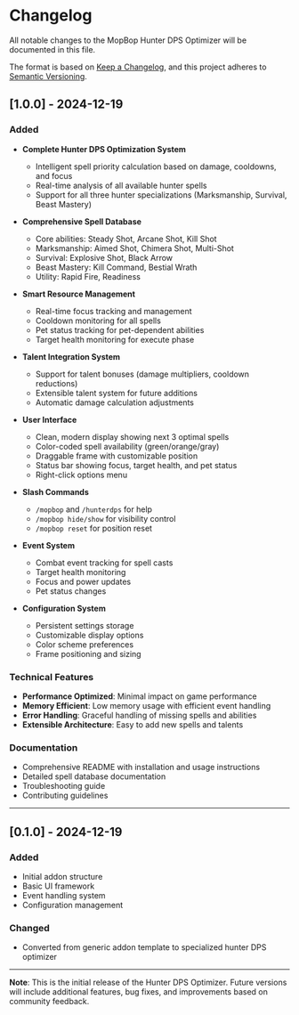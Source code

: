 # Changelog

All notable changes to the MopBop Hunter DPS Optimizer will be documented in this file.

The format is based on [Keep a Changelog](https://keepachangelog.com/en/1.0.0/),
and this project adheres to [Semantic Versioning](https://semver.org/spec/v2.0.0.html).

## [1.0.0] - 2024-12-19

### Added
- **Complete Hunter DPS Optimization System**
  - Intelligent spell priority calculation based on damage, cooldowns, and focus
  - Real-time analysis of all available hunter spells
  - Support for all three hunter specializations (Marksmanship, Survival, Beast Mastery)

- **Comprehensive Spell Database**
  - Core abilities: Steady Shot, Arcane Shot, Kill Shot
  - Marksmanship: Aimed Shot, Chimera Shot, Multi-Shot
  - Survival: Explosive Shot, Black Arrow
  - Beast Mastery: Kill Command, Bestial Wrath
  - Utility: Rapid Fire, Readiness

- **Smart Resource Management**
  - Real-time focus tracking and management
  - Cooldown monitoring for all spells
  - Pet status tracking for pet-dependent abilities
  - Target health monitoring for execute phase

- **Talent Integration System**
  - Support for talent bonuses (damage multipliers, cooldown reductions)
  - Extensible talent system for future additions
  - Automatic damage calculation adjustments

- **User Interface**
  - Clean, modern display showing next 3 optimal spells
  - Color-coded spell availability (green/orange/gray)
  - Draggable frame with customizable position
  - Status bar showing focus, target health, and pet status
  - Right-click options menu

- **Slash Commands**
  - `/mopbop` and `/hunterdps` for help
  - `/mopbop hide/show` for visibility control
  - `/mopbop reset` for position reset

- **Event System**
  - Combat event tracking for spell casts
  - Target health monitoring
  - Focus and power updates
  - Pet status changes

- **Configuration System**
  - Persistent settings storage
  - Customizable display options
  - Color scheme preferences
  - Frame positioning and sizing

### Technical Features
- **Performance Optimized**: Minimal impact on game performance
- **Memory Efficient**: Low memory usage with efficient event handling
- **Error Handling**: Graceful handling of missing spells and abilities
- **Extensible Architecture**: Easy to add new spells and talents

### Documentation
- Comprehensive README with installation and usage instructions
- Detailed spell database documentation
- Troubleshooting guide
- Contributing guidelines

---

## [0.1.0] - 2024-12-19

### Added
- Initial addon structure
- Basic UI framework
- Event handling system
- Configuration management

### Changed
- Converted from generic addon template to specialized hunter DPS optimizer

---

**Note**: This is the initial release of the Hunter DPS Optimizer. Future versions will include additional features, bug fixes, and improvements based on community feedback. 